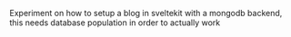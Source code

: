 Experiment on how to setup a blog in sveltekit with a mongodb backend, this needs database population in order to actually work